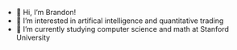 - 👋 Hi, I’m Brandon!
- 👀 I’m interested in artifical intelligence and quantitative trading
- 🌱 I’m currently studying computer science and math at Stanford University

<!---
brandonkunitzer/brandonkunitzer is a ✨ special ✨ repository because its `README.md` (this file) appears on your GitHub profile.
You can click the Preview link to take a look at your changes.
--->

